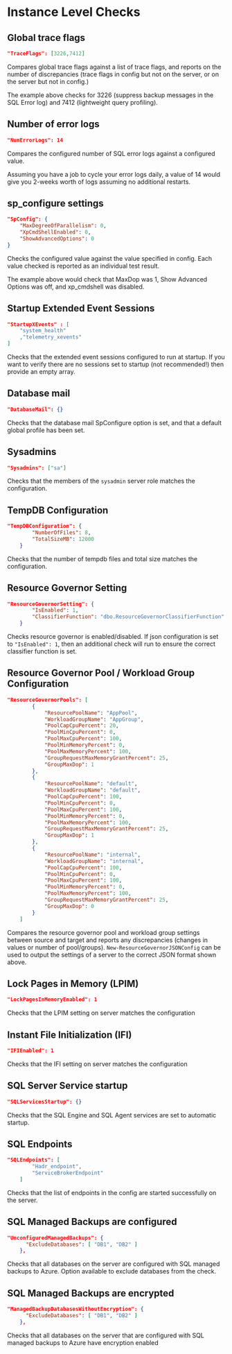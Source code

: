 # Instance Level Checks

## Global trace flags
```json
"TraceFlags": [3226,7412]
```

Compares global trace flags against a list of trace flags, and reports on the number of discrepancies (trace flags in config but not on the server, or on the server but not in config.)

The example above checks for 3226 (suppress backup messages in the SQL Error log) and 7412 (lightweight query profiling).

## Number of error logs
```json
"NumErrorLogs": 14
```

Compares the configured number of SQL error logs against a configured value.

Assuming you have a job to cycle your error logs daily, a value of 14 would give you 2-weeks worth of logs assuming no additional restarts.

## sp_configure settings
```json
"SpConfig": {
    "MaxDegreeOfParallelism": 0,
    "XpCmdShellEnabled": 0,
    "ShowAdvancedOptions": 0
}
```

Checks the configured value against the value specified in config.  Each value checked is reported as an individual test result.

The example above would check that MaxDop was 1, Show Advanced Options was off, and xp_cmdshell was disabled.

## Startup Extended Event Sessions
```json
"StartupXEvents" : [
    "system_health"
    ,"telemetry_xevents"
]
```

Checks that the extended event sessions configured to run at startup.  If you want to verify there are no sessions set to startup (not recommended!) then provide an empty array.

## Database mail
```json
"DatabaseMail": {}
```

Checks that the database mail SpConfigure option is set, and that a default global profile has been set.

## Sysadmins
```json
"Sysadmins": ["sa"]
```

Checks that the members of the `sysadmin` server role matches the configuration.

## TempDB Configuration
```json
"TempDBConfiguration": {
        "NumberOfFiles": 8,
        "TotalSizeMB": 12000
    }
```

Checks that the number of tempdb files and total size matches the configuration.

## Resource Governor Setting
```json
"ResourceGovernorSetting": {
        "IsEnabled": 1,
        "ClassifierFunction": "dbo.ResourceGovernorClassifierFunction"
    }
```

Checks resource governor is enabled/disabled. If json configuration is set to `"IsEnabled": 1`, then an additional check will run to ensure the correct classifier function is set.

## Resource Governor Pool / Workload Group Configuration
```json
"ResourceGovernorPools": [
        {
            "ResourcePoolName": "AppPool",
            "WorkloadGroupName": "AppGroup",
            "PoolCapCpuPercent": 20,
            "PoolMinCpuPercent": 0,
            "PoolMaxCpuPercent": 100,
            "PoolMinMemoryPercent": 0,
            "PoolMaxMemoryPercent": 100,
            "GroupRequestMaxMemoryGrantPercent": 25,
            "GroupMaxDop": 1
        },
        {
            "ResourcePoolName": "default",
            "WorkloadGroupName": "default",
            "PoolCapCpuPercent": 100,
            "PoolMinCpuPercent": 0,
            "PoolMaxCpuPercent": 100,
            "PoolMinMemoryPercent": 0,
            "PoolMaxMemoryPercent": 100,
            "GroupRequestMaxMemoryGrantPercent": 25,
            "GroupMaxDop": 1
        },
        {
            "ResourcePoolName": "internal",
            "WorkloadGroupName": "internal",
            "PoolCapCpuPercent": 100,
            "PoolMinCpuPercent": 0,
            "PoolMaxCpuPercent": 100,
            "PoolMinMemoryPercent": 0,
            "PoolMaxMemoryPercent": 100,
            "GroupRequestMaxMemoryGrantPercent": 25,
            "GroupMaxDop": 0
        }
    ]
```

Compares the resource governor pool and workload group settings between source and target and reports any discrepancies (changes in values or number of pool/groups). `New-ResourceGovernorJSONConfig` can be used to output the settings of a server to the correct JSON format shown above.

## Lock Pages in Memory (LPIM)
```json
"LockPagesInMemoryEnabled": 1
```

Checks that the LPIM setting on server matches the configuration

## Instant File Initialization (IFI)
```json
"IFIEnabled": 1
```

Checks that the IFI setting on server matches the configuration

## SQL Server Service startup
```json
"SQLServicesStartup": {}
```

Checks that the SQL Engine and SQL Agent services are set to automatic startup.

## SQL Endpoints
```json
"SQLEndpoints": [
        "Hadr_endpoint",
        "ServiceBrokerEndpoint"
    ]
```

Checks that the list of endpoints in the config are started successfully on the server.

## SQL Managed Backups are configured
```json
"UnconfiguredManagedBackups": {
      "ExcludeDatabases": [ "DB1", "DB2" ]
    },
```

Checks that all databases on the server are configured with SQL managed backups to Azure. Option available to exclude databases from the check.

## SQL Managed Backups are encrypted
```json
"ManagedBackupDatabasesWithoutEncryption": {
      "ExcludeDatabases": [ "DB1", "DB2" ]
    },
```

Checks that all databases on the server that are configured with SQL managed backups to Azure have encryption enabled

